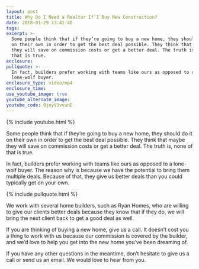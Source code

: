 ```yaml
---
layout: post
title: Why Do I Need a Realtor If I Buy New Construction?
date: 2018-01-29 13:41:40
tags:
excerpt: >-
  Some people think that if they’re going to buy a new home, they should do it
  on their own in order to get the best deal possible. They think that maybe
  they will save on commission costs or get a better deal. The truth is, none of
  that is true.
enclosure:
pullquote: >-
  In fact, builders prefer working with teams like ours as opposed to a
  lone-wolf buyer.
enclosure_type: video/mp4
enclosure_time:
use_youtube_image: true
youtube_alternate_image:
youtube_code: OjoyV3vvunE
---
```



{% include youtube.html %}

Some people think that if they’re going to buy a new home, they should do it on their own in order to get the best deal possible. They think that maybe they will save on commission costs or get a better deal. The truth is, none of that is true.

In fact, builders prefer working with teams like ours as opposed to a lone-wolf buyer. The reason why is because we have the potential to bring them multiple deals. Because of that, they give us better deals than you could typically get on your own.

{% include pullquote.html %}

We work with several home builders, such as Ryan Homes, who are willing to give our clients better deals because they know that if they do, we will bring the next client back to get a good deal as well.

If you are thinking of buying a new home, give us a call. It doesn’t cost you a thing to work with us because our commission is covered by the builder, and we’d love to help you get into the new home you’ve been dreaming of.

If you have any other questions in the meantime, don’t hesitate to give us a call or send us an email. We would love to hear from you.